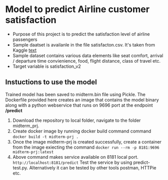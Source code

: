 # Model to predict Airline customer satisfaction
- Purpose of this project is to predict the satisfaction level of airline passengers
- Sample daatset is availanle in the file satisfacton.csv. It's taken from Kaggle [text](https://www.kaggle.com/datasets/johndddddd/customer-satisfaction)
- Sample dataset contains various data elements like seat comfort, arrival / departure time convienience, food, flight distance, class of travel etc. 
- Target variable is satisfaction_v2

## Instuctions to use the model
Trained model has been saved to midterm.bin file using Pickle. The Dockerfile provided here creates an image that contains the model binary along with a python webservice that runs on 9696 port at the endpoint <b>/predict</b> 
1. Download the repository to local folder, navigate to the folder midterm_prj.
2. Create docker image by running docker build command command `docker build -t midterm-prj .`
3. Once the image midterm-prj is created successfully, create a container from the image exiecting the command `docker run --rm -p 8181:9696 midterm-prj:latest`
4. Above command makes service available on 8181 local port. `http://localhost:8181/predict` Test the service by using predict-test.py. Alternatively it can be tested by other tools postman, HTTPie etc.